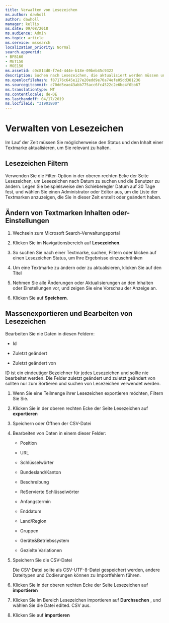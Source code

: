 ```yaml
---
title: Verwalten von Lesezeichen
ms.author: dawholl
author: dawholl
manager: kellis
ms.date: 09/08/2018
ms.audience: Admin
ms.topic: article
ms.service: mssearch
localization_priority: Normal
search.appverid:
- BFB160
- MET150
- MOE150
ms.assetid: c0c814d0-f7e4-444e-b18e-09beb45c9322
description: Suchen nach Lesezeichen, die aktualisiert werden müssen und Möglichkeiten zum Massen bearbeiten von Lesezeichen Ergebnissen für Microsoft Search
ms.openlocfilehash: f87176c645e127e20edd9e70a74efe05dd381236
ms.sourcegitcommit: c70dd5eae43abb775acc6fc4522c2e6be4f0bb67
ms.translationtype: MT
ms.contentlocale: de-DE
ms.lasthandoff: 04/17/2019
ms.locfileid: "31901800"
---
```

# <a name="manage-bookmarks"></a>Verwalten von Lesezeichen

Im Lauf der Zeit müssen Sie möglicherweise den Status und den Inhalt einer Textmarke aktualisieren, um Sie relevant zu halten. 
  
## <a name="filter-bookmarks"></a>Lesezeichen Filtern

Verwenden Sie die Filter-Option in der oberen rechten Ecke der Seite Lesezeichen, um Lesezeichen nach Datum zu suchen und die Benutzer zu ändern. Legen Sie beispielsweise den Schieberegler Datum auf 30 Tage fest, und wählen Sie einen Administrator oder Editor aus, um die Liste der Textmarken anzuzeigen, die Sie in dieser Zeit erstellt oder geändert haben.
  
## <a name="change-bookmark-content-or-settings"></a>Ändern von Textmarken Inhalten oder-Einstellungen

1. Wechseln zum Microsoft Search-Verwaltungsportal
    
2. Klicken Sie im Navigationsbereich auf **Lesezeichen**.
    
3. So suchen Sie nach einer Textmarke, suchen, Filtern oder klicken auf einen Lesezeichen Status, um Ihre Ergebnisse einzuschränken
    
4. Um eine Textmarke zu ändern oder zu aktualisieren, klicken Sie auf den Titel
    
5. Nehmen Sie alle Änderungen oder Aktualisierungen an den Inhalten oder Einstellungen vor, und zeigen Sie eine Vorschau der Anzeige an. 
    
6. Klicken Sie auf **Speichern**.
    
## <a name="bulk-export-and-edit-bookmarks"></a>Massenexportieren und Bearbeiten von Lesezeichen

Bearbeiten Sie nie Daten in diesen Feldern:
  
- Id
    
- Zuletzt geändert
    
- Zuletzt geändert von
    
ID ist ein eindeutiger Bezeichner für jedes Lesezeichen und sollte nie bearbeitet werden. Die Felder zuletzt geändert und zuletzt geändert von sollten nur zum Sortieren und suchen von Lesezeichen verwendet werden.
  
1. Wenn Sie eine Teilmenge ihrer Lesezeichen exportieren möchten, Filtern Sie Sie.
    
2. Klicken Sie in der oberen rechten Ecke der Seite Lesezeichen auf **exportieren**
    
3. Speichern oder Öffnen der CSV-Datei
    
4. Bearbeiten von Daten in einem dieser Felder:
   - Position
    
   - URL
    
   - Schlüsselwörter
    
   - Bundesland/Kanton
    
   - Beschreibung
    
   - ReServierte Schlüsselwörter
    
   - Anfangstermin
    
   - Enddatum
    
   - Land/Region
    
   - Gruppen
    
   - Geräte&amp;Betriebssystem
    
   - Gezielte Variationen
    
5. Speichern Sie die CSV-Datei

    Die CSV-Datei sollte als CSV-UTF-8-Datei gespeichert werden, andere Dateitypen und Codierungen können zu Importfehlern führen.
    
6. Klicken Sie in der oberen rechten Ecke der Seite Lesezeichen auf **importieren**
    
7. Klicken Sie im Bereich Lesezeichen importieren auf **Durchsuchen** , und wählen Sie die Datei edited. CSV aus. 
    
8. Klicken Sie auf **importieren**